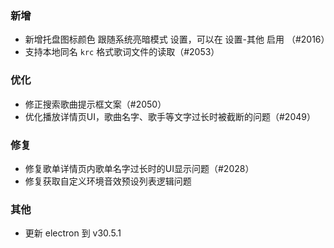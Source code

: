### 新增

- 新增托盘图标颜色 跟随系统亮暗模式 设置，可以在 设置-其他 启用 （#2016）
- 支持本地同名 `krc` 格式歌词文件的读取（#2053）

### 优化

- 修正搜索歌曲提示框文案（#2050）
- 优化播放详情页UI，歌曲名字、歌手等文字过长时被截断的问题（#2049）

### 修复

- 修复歌单详情页内歌单名字过长时的UI显示问题（#2028）
- 修复获取自定义环境音效预设列表逻辑问题

### 其他

- 更新 electron 到 v30.5.1
